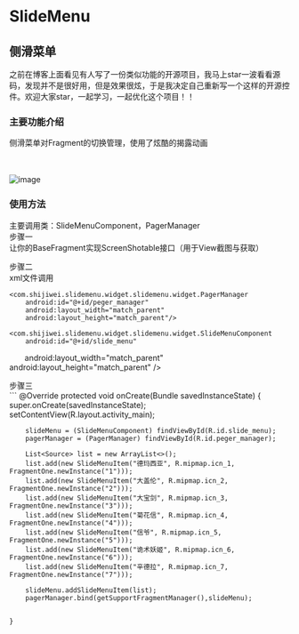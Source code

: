 
# SlideMenu
## 侧滑菜单<br>
之前在博客上面看见有人写了一份类似功能的开源项目，我马上star一波看看源码，发现并不是很好用，但是效果很炫，于是我决定自己重新写一个这样的开源控件。欢迎大家star，一起学习，一起优化这个项目！！<br>
### 主要功能介绍<br>
侧滑菜单对Fragment的切换管理，使用了炫酷的揭露动画<br><br><br>

![image](https://github.com/perb1t/SlideMenu/raw/master/effect/effect.gif)
### 使用方法<br>
主要调用类：SlideMenuComponent，PagerManager<br>
步骤一<br>
让你的BaseFragment实现ScreenShotable接口（用于View截图与获取）<br>

步骤二<br> 
xml文件调用<br>
<?xml version="1.0" encoding="utf-8"?>
<RelativeLayout xmlns:android="http://schemas.android.com/apk/res/android"
    xmlns:tools="http://schemas.android.com/tools"
    android:id="@+id/drawer_layout"
    android:layout_width="match_parent"
    android:layout_height="match_parent"
    tools:context=".ui.activity.MainActivity">

    <com.shijiwei.slidemenu.widget.slidemenu.widget.PagerManager
        android:id="@+id/peger_manager"
        android:layout_width="match_parent"
        android:layout_height="match_parent"/>

    <com.shijiwei.slidemenu.widget.slidemenu.widget.SlideMenuComponent
        android:id="@+id/slide_menu"
        android:layout_width="match_parent"
        android:layout_height="match_parent"
        />


</RelativeLayout>
步骤三<br>
```
  @Override
    protected void onCreate(Bundle savedInstanceState) {
        super.onCreate(savedInstanceState);
        setContentView(R.layout.activity_main);
        
        slideMenu = (SlideMenuComponent) findViewById(R.id.slide_menu);
        pagerManager = (PagerManager) findViewById(R.id.peger_manager);

        List<Source> list = new ArrayList<>();
        list.add(new SlideMenuItem("德玛西亚", R.mipmap.icn_1, FragmentOne.newInstance("1")));
        list.add(new SlideMenuItem("大盖伦", R.mipmap.icn_2, FragmentOne.newInstance("2")));
        list.add(new SlideMenuItem("大宝剑", R.mipmap.icn_3, FragmentOne.newInstance("3")));
        list.add(new SlideMenuItem("菊花信", R.mipmap.icn_4, FragmentOne.newInstance("4")));
        list.add(new SlideMenuItem("信爷", R.mipmap.icn_5, FragmentOne.newInstance("5")));
        list.add(new SlideMenuItem("诡术妖姬", R.mipmap.icn_6, FragmentOne.newInstance("6")));
        list.add(new SlideMenuItem("辛德拉", R.mipmap.icn_7, FragmentOne.newInstance("7")));

        slideMenu.addSlideMenuItem(list);
        pagerManager.bind(getSupportFragmentManager(),slideMenu);


    }
```
